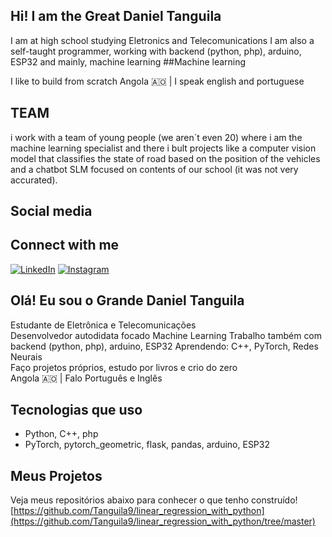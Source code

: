## Hi! I am the Great Daniel Tanguila

I am at high school studying Eletronics and Telecomunications
I am also a self-taught programmer, working with backend (python, php), arduino, ESP32 and mainly, machine learning
##Machine learning

I like to build from scratch
Angola 🇦🇴 | I speak english and portuguese

## TEAM
i work with a team of young people (we aren´t even 20) where i am the machine learning specialist and there i bult projects like a computer vision model that classifies the state of road based on the position of the vehicles and a chatbot SLM focused on contents of our school (it was not very accurated).

## Social media
## Connect with me

[![LinkedIn](https://img.shields.io/badge/LinkedIn-blue?logo=linkedin&logoColor=white)](https://www.linkedin.com/in/daniel-tanguila-413629336)
[![Instagram](https://img.shields.io/badge/Instagram-%23E4405F?logo=instagram&logoColor=white)](https://www.instagram.com/danielgouveiatanguila)


## Olá! Eu sou o Grande Daniel Tanguila

Estudante de Eletrônica e Telecomunicações  
Desenvolvedor autodidata focado Machine Learning
Trabalho também com backend (python, php), arduino, ESP32
Aprendendo: C++, PyTorch, Redes Neurais  
Faço projetos próprios, estudo por livros e crio do zero  
Angola 🇦🇴 | Falo Português e Inglês

## Tecnologias que uso

- Python, C++, php 
- PyTorch, pytorch_geometric, flask, pandas, arduino, ESP32

## Meus Projetos

Veja meus repositórios abaixo para conhecer o que tenho construído!
[https://github.com/Tanguila9/linear_regression_with_python](https://github.com/Tanguila9/linear_regression_with_python/tree/master)
